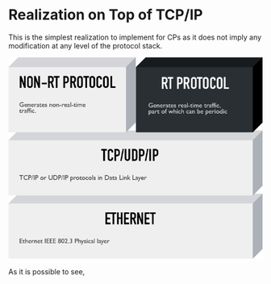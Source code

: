 # Realization on Top of TCP/IP

This is the simplest realization to implement for CPs as it does not imply any modification at any level of the protocol stack.

![Visualization of realization On Top of TCP/IP](../assets/on-top-of-tcpip.png)

As it is possible to see, 